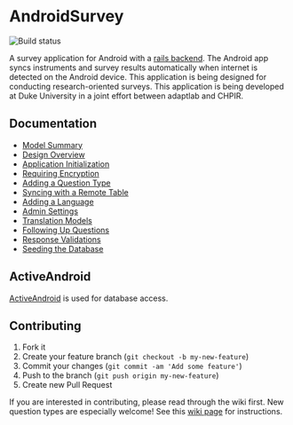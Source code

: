 AndroidSurvey
=============
![Build status](https://travis-ci.org/mnipper/AndroidSurvey.png?branch=master)

A survey application for Android with a [rails backend](https://github.com/mnipper/rails_survey).  The Android app syncs instruments and survey results automatically when internet is detected on the Android device.  This application is being designed for conducting research-oriented surveys.  This application is being developed at Duke University in a joint effort between adaptlab and CHPIR.

## Documentation
* [Model Summary](https://github.com/mnipper/AndroidSurvey/wiki/Model-summary)
* [Design Overview](https://github.com/mnipper/AndroidSurvey/wiki/Design-Overview)
* [Application Initialization](https://github.com/mnipper/AndroidSurvey/wiki/Application-Initialization)
* [Requiring Encryption](https://github.com/mnipper/AndroidSurvey/wiki/Requiring-Encryption)
* [Adding a Question Type](https://github.com/mnipper/AndroidSurvey/wiki/Adding-a-Question-Type)
* [Syncing with a Remote Table](https://github.com/mnipper/AndroidSurvey/wiki/Syncing-with-Remote-Tables)
* [Adding a Language](https://github.com/mnipper/AndroidSurvey/wiki/Adding-a-Language)
* [Admin Settings](https://github.com/mnipper/AndroidSurvey/wiki/Admin-Settings)
* [Translation Models](https://github.com/mnipper/AndroidSurvey/wiki/Translation-Models)
* [Following Up Questions](https://github.com/mnipper/AndroidSurvey/wiki/Following-Up-Questions)
* [Response Validations](https://github.com/mnipper/AndroidSurvey/wiki/Response-Validations)
* [Seeding the Database](https://github.com/mnipper/AndroidSurvey/wiki/Seeding-the-Database)

## ActiveAndroid
[ActiveAndroid](https://github.com/pardom/ActiveAndroid) is used for database access.

## Contributing

1. Fork it
2. Create your feature branch (`git checkout -b my-new-feature`)
3. Commit your changes (`git commit -am 'Add some feature'`)
4. Push to the branch (`git push origin my-new-feature`)
5. Create new Pull Request

If you are interested in contributing, please read through the wiki first.  New question types are especially welcome!  See this [wiki page](https://github.com/mnipper/AndroidSurvey/wiki/Adding-a-Question-Type) for instructions.
